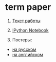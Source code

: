 # term paper

1. [Текст работы](https://github.com/olyagnilova/term-paper/blob/master/gnilova-term-paper-2-yaer.pdf)

2. [IPython Notebook](https://github.com/olyagnilova/term-paper/blob/master/notebook.ipynb)

3. Постеры:
* [на русском](https://github.com/olyagnilova/term-paper/blob/master/poster_rus.pdf)
* [на английском](https://github.com/olyagnilova/term-paper/blob/master/poster_eng.pdf)
